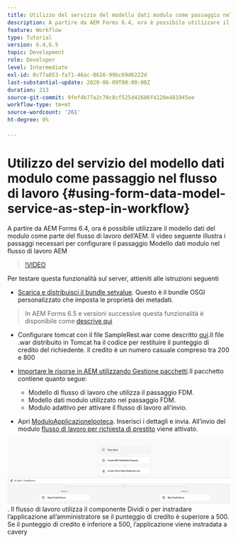 ```yaml
---
title: Utilizzo del servizio del modello dati modulo come passaggio nel flusso di lavoro
description: A partire da AEM Forms 6.4, ora è possibile utilizzare il modello dati del modulo come parte del flusso di lavoro dell’AEM. Il video seguente illustra i passaggi necessari per configurare il passaggio Modello dati modulo nel flusso di lavoro AEM.
feature: Workflow
type: Tutorial
version: 6.4,6.5
topic: Development
role: Developer
level: Intermediate
exl-id: 0c77a853-fa71-46ac-8626-99bc69d6222d
last-substantial-update: 2020-06-09T00:00:00Z
duration: 213
source-git-commit: 9fef4b77a2c70c8cf525d42686f4120e481945ee
workflow-type: tm+mt
source-wordcount: '261'
ht-degree: 0%

---
```


# Utilizzo del servizio del modello dati modulo come passaggio nel flusso di lavoro {#using-form-data-model-service-as-step-in-workflow}

A partire da AEM Forms 6.4, ora è possibile utilizzare il modello dati del modulo come parte del flusso di lavoro dell’AEM. Il video seguente illustra i passaggi necessari per configurare il passaggio Modello dati modulo nel flusso di lavoro AEM


>[!VIDEO](https://video.tv.adobe.com/v/21719?quality=12&learn=on)

Per testare questa funzionalità sul server, attieniti alle istruzioni seguenti
* [Scarica e distribuisci il bundle setvalue](/help/forms/assets/common-osgi-bundles/SetValueApp.core-1.0-SNAPSHOT.jar). Questo è il bundle OSGI personalizzato che imposta le proprietà dei metadati.
>In AEM Forms 6.5 e versioni successive questa funzionalità è disponibile come [descrive qui](form-data-model-service-as-step-in-aem65-workflow-video-use.md)

* Configurare tomcat con il file SampleRest.war come descritto [qui](https://experienceleague.adobe.com/docs/experience-manager-learn/forms/ic-print-channel-tutorial/introduction.html).Il file .war distribuito in Tomcat ha il codice per restituire il punteggio di credito del richiedente. Il credito è un numero casuale compreso tra 200 e 800

* [Importare le risorse in AEM utilizzando Gestione pacchetti](assets/invoke-fdm-as-service-step.zip).Il pacchetto contiene quanto segue:

   * Modello di flusso di lavoro che utilizza il passaggio FDM.
   * Modello dati modulo utilizzato nel passaggio FDM.
   * Modulo adattivo per attivare il flusso di lavoro all’invio.
* Apri [ModuloApplicazioneIpoteca](http://localhost:4502/content/dam/formsanddocuments/loanapplication/jcr:content?wcmmode=disabled). Inserisci i dettagli e invia. All’invio del modulo [flusso di lavoro per richiesta di prestito](http://http://localhost:4502/editor.html/conf/global/settings/workflow/models/LoanApplication2.html) viene attivato.

![ workflow ](assets/fdm-as-service-step-workflow.PNG).
Il flusso di lavoro utilizza il componente Dividi o per instradare l’applicazione all’amministratore se il punteggio di credito è superiore a 500. Se il punteggio di credito è inferiore a 500, l’applicazione viene instradata a cavery
